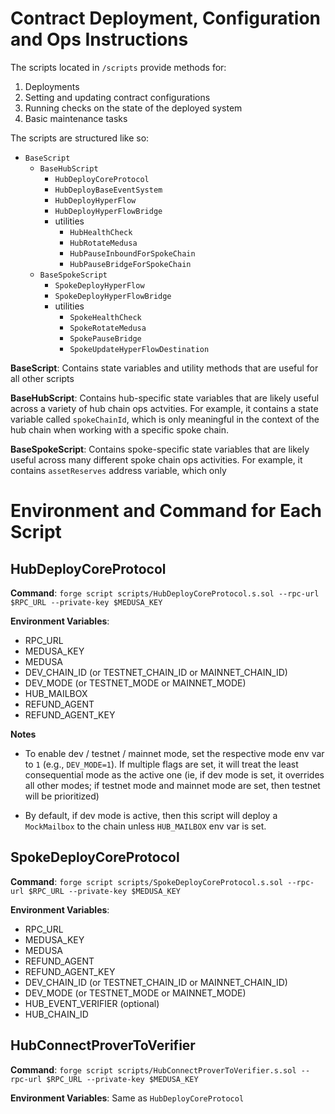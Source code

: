 # Contract Deployment, Configuration and Ops Instructions



The scripts located in `/scripts` provide methods for:
1. Deployments
2. Setting and updating contract configurations
3. Running checks on the state of the deployed system
4. Basic maintenance tasks




The scripts are structured like so:

- `BaseScript`
    - `BaseHubScript`
        - `HubDeployCoreProtocol`
        - `HubDeployBaseEventSystem`
        - `HubDeployHyperFlow`
        - `HubDeployHyperFlowBridge`
        - utilities
            - `HubHealthCheck`
            - `HubRotateMedusa`
            - `HubPauseInboundForSpokeChain`
            - `HubPauseBridgeForSpokeChain`
    - `BaseSpokeScript`
        - `SpokeDeployHyperFlow`
        - `SpokeDeployHyperFlowBridge`
        - utilities
            - `SpokeHealthCheck`
            - `SpokeRotateMedusa`
            - `SpokePauseBridge`
            - `SpokeUpdateHyperFlowDestination`
    



**BaseScript**: Contains state variables and utility methods that are useful for all other scripts

**BaseHubScript**: Contains hub-specific state variables that are likely useful across a variety of hub chain ops actvities. For example, it contains a state variable called `spokeChainId`, which is only meaningful in the context of the hub chain when working with a specific spoke chain.

**BaseSpokeScript**: Contains spoke-specific state variables that are likely useful across many different spoke chain ops activities. For example, it contains `assetReserves` address variable, which only 



# Environment and Command for Each Script

## HubDeployCoreProtocol

**Command**: `forge script scripts/HubDeployCoreProtocol.s.sol --rpc-url $RPC_URL --private-key $MEDUSA_KEY`

**Environment Variables**:
- RPC_URL
- MEDUSA_KEY
- MEDUSA
- DEV_CHAIN_ID (or TESTNET_CHAIN_ID or MAINNET_CHAIN_ID)
- DEV_MODE (or TESTNET_MODE or MAINNET_MODE)
- HUB_MAILBOX
- REFUND_AGENT
- REFUND_AGENT_KEY



**Notes**
- To enable dev / testnet / mainnet mode, set the respective mode env var to `1` (e.g., `DEV_MODE=1`). If multiple flags are set, it will treat the least consequential mode as the active one (ie, if dev mode is set, it overrides all other modes; if testnet mode and mainnet mode are set, then testnet will be prioritized)

- By default, if dev mode is active, then this script will deploy a `MockMailbox` to the chain unless `HUB_MAILBOX` env var is set.



## SpokeDeployCoreProtocol

**Command**: `forge script scripts/SpokeDeployCoreProtocol.s.sol --rpc-url $RPC_URL --private-key $MEDUSA_KEY`

**Environment Variables**:
- RPC_URL
- MEDUSA_KEY
- MEDUSA
- REFUND_AGENT
- REFUND_AGENT_KEY
- DEV_CHAIN_ID (or TESTNET_CHAIN_ID or MAINNET_CHAIN_ID)
- DEV_MODE (or TESTNET_MODE or MAINNET_MODE)
- HUB_EVENT_VERIFIER (optional)
- HUB_CHAIN_ID




## HubConnectProverToVerifier

**Command**: `forge script scripts/HubConnectProverToVerifier.s.sol --rpc-url $RPC_URL --private-key $MEDUSA_KEY`

**Environment Variables**: Same as `HubDeployCoreProtocol`